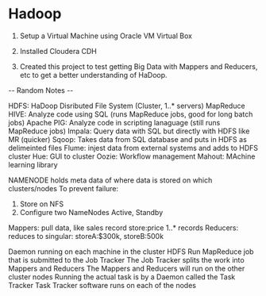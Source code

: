 # Hadoop

1. Setup a Virtual Machine using Oracle VM Virtual Box

2. Installed Cloudera CDH

3. Created this project to test getting Big Data with Mappers and Reducers, etc to get a better understanding of HaDoop.




-- Random Notes --

HDFS: HaDoop Disributed File System (Cluster, 1..* servers)
MapReduce
   HIVE: Analyze code using SQL (runs MapReduce jobs, good for long batch jobs)
   Apache PIG: Analyze code in scripting lanaguage  (still runs MapReduce jobs)
Impala: Query data with SQL but directly with HDFS like MR (quicker)
Sqoop: Takes data from SQL database and puts in HDFS as delimeinted files
Flume: injest data from external systems and adds to HDFS cluster
Hue: GUI to cluster
Oozie: Workflow management
Mahout: MAchine learning library

NAMENODE holds meta data of where data is stored on which clusters/nodes
To prevent failure:
   1. Store on NFS
   2. Configure two NameNodes Active, Standby

Mappers: pull data, like sales record store:price 1..* records
Reducers: reduces to singular: storeA:$300k, storeB:500k

Daemon running on each machine in the cluster HDFS
Run MapReduce job that is submitted to the Job Tracker
The Job Tracker splits the work into Mappers and Reducers
The Mappers and Reducers will run on the other cluster nodes
Running the actual task is by a Daemon called the Task Tracker
  Task Tracker software runs on each of the nodes
  
